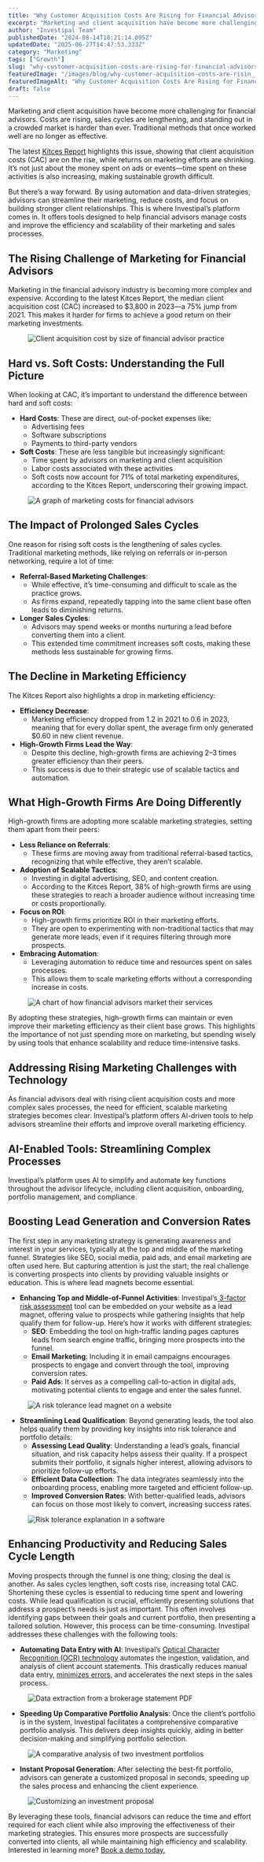 ```yaml
---
title: "Why Customer Acquisition Costs Are Rising for Financial Advisors (And What To Do About It)"
excerpt: "Marketing and client acquisition have become more challenging for financial advisors. Costs are rising, sales cycles are lengthening, and standing out in a crowded market is harder than ever."
author: "Investipal Team"
publishedDate: "2024-08-14T18:21:14.095Z"
updatedDate: "2025-06-27T14:47:53.333Z"
category: "Marketing"
tags: ["Growth"]
slug: "why-customer-acquisition-costs-are-rising-for-financial-advisors-and-what-to-do-about-it"
featuredImage: "/images/blog/why-customer-acquisition-costs-are-risin__66e200a853b036f220d94360_Why_20Customer_20Acquisit.png"
featuredImageAlt: "Why Customer Acquisition Costs Are Rising for Financial Advisors (And What To Do About It)"
draft: false
---
```

<p id="">Marketing and client acquisition have become more challenging for financial advisors. Costs are rising, sales cycles are lengthening, and standing out in a crowded market is harder than ever. Traditional methods that once worked well are no longer as effective.</p><p id="">The latest <a rel="noopener noreferrer" target="_blank" href="https://www.kitces.com/kitces-report-financial-planner-advisor-marketing-tactics-strategies-referrals-centers-influence-networking/?utm_source=linkedin&utm_medium=social&utm_campaign=Research_Social" id="">Kitces Report</a> highlights this issue, showing that client acquisition costs (CAC) are on the rise, while returns on marketing efforts are shrinking. It’s not just about the money spent on ads or events—time spent on these activities is also increasing, making sustainable growth difficult.</p><p id="">But there’s a way forward. By using automation and data-driven strategies, advisors can streamline their marketing, reduce costs, and focus on building stronger client relationships. This is where Investipal’s platform comes in. It offers tools designed to help financial advisors manage costs and improve the efficiency and scalability of their marketing and sales processes.</p><h2 id=""><strong id="">The Rising Challenge of Marketing for Financial Advisors</strong></h2><p id="">Marketing in the financial advisory industry is becoming more complex and expensive. According to the latest Kitces Report, the median client acquisition cost (CAC) increased to $3,800 in 2023—a 75% jump from 2021. This makes it harder for firms to achieve a good return on their marketing investments.</p><figure id="" class="w-richtext-figure-type-image w-richtext-align-fullwidth" style="max-width:2240px" data-rt-type="image" data-rt-align="fullwidth" data-rt-max-width="2240px"><div id=""><img src="/images/blog/why-customer-acquisition-costs-are-risin__66bcf5998b505fb6b8531a6c_66bcf306c9dbc4e071236d81_.png" loading="lazy" alt="Client acquisition cost by size of financial advisor practice" width="auto" height="auto" id=""></div></figure><h2 id=""><strong id="">Hard vs. Soft Costs: Understanding the Full Picture</strong></h2><p id="">When looking at CAC, it’s important to understand the difference between hard and soft costs:</p><ul id=""><li id=""><strong id="">Hard Costs</strong>: These are direct, out-of-pocket expenses like:<ul id=""><li id="">Advertising fees</li><li id="">Software subscriptions</li><li id="">Payments to third-party vendors</li></ul></li><li id=""><strong id="">Soft Costs</strong>: These are less tangible but increasingly significant:<ul id=""><li id="">Time spent by advisors on marketing and client acquisition</li><li id="">Labor costs associated with these activities</li><li id="">Soft costs now account for 71% of total marketing expenditures, according to the Kitces Report, underscoring their growing impact.</li></ul></li></ul><figure id="" class="w-richtext-figure-type-image w-richtext-align-fullwidth" style="max-width:2240px" data-rt-type="image" data-rt-align="fullwidth" data-rt-max-width="2240px"><div id=""><img src="/images/blog/why-customer-acquisition-costs-are-risin__66bcf5998b505fb6b8531a5e_66bcf310c646b25f9c0edbf2_.png" loading="lazy" alt="A graph of marketing costs for financial advisors" width="auto" height="auto" id=""></div></figure><h2 id=""><strong id="">The Impact of Prolonged Sales Cycles</strong></h2><p id="">One reason for rising soft costs is the lengthening of sales cycles. Traditional marketing methods, like relying on referrals or in-person networking, require a lot of time:</p><ul id=""><li id=""><strong id="">Referral-Based Marketing Challenges</strong>:<ul id=""><li id="">While effective, it’s time-consuming and difficult to scale as the practice grows.</li><li id="">As firms expand, repeatedly tapping into the same client base often leads to diminishing returns.</li></ul></li><li id=""><strong id="">Longer Sales Cycles</strong>:<ul id=""><li id="">Advisors may spend weeks or months nurturing a lead before converting them into a client.</li><li id="">This extended time commitment increases soft costs, making these methods less sustainable for growing firms.</li></ul></li></ul><h2 id=""><strong id="">The Decline in Marketing Efficiency</strong></h2><p id="">The Kitces Report also highlights a drop in marketing efficiency:</p><ul id=""><li id=""><strong id="">Efficiency Decrease</strong>:<ul id=""><li id="">Marketing efficiency dropped from 1.2 in 2021 to 0.6 in 2023, meaning that for every dollar spent, the average firm only generated $0.60 in new client revenue.</li></ul></li><li id=""><strong id="">High-Growth Firms Lead the Way</strong>:<ul id=""><li id="">Despite this decline, high-growth firms are achieving 2–3 times greater efficiency than their peers.</li><li id="">This success is due to their strategic use of scalable tactics and automation.</li></ul></li></ul><h2 id=""><strong id="">What High-Growth Firms Are Doing Differently</strong></h2><p id="">High-growth firms are adopting more scalable marketing strategies, setting them apart from their peers:</p><ul id=""><li id=""><strong id="">Less Reliance on Referrals</strong>:<ul id=""><li id="">These firms are moving away from traditional referral-based tactics, recognizing that while effective, they aren’t scalable.</li></ul></li><li id=""><strong id="">Adoption of Scalable Tactics</strong>:<ul id=""><li id="">Investing in digital advertising, SEO, and content creation.</li><li id="">According to the Kitces Report, 38% of high-growth firms are using these strategies to reach a broader audience without increasing time or costs proportionally.</li></ul></li><li id=""><strong id="">Focus on ROI</strong>:<ul id=""><li id="">High-growth firms prioritize ROI in their marketing efforts.</li><li id="">They are open to experimenting with non-traditional tactics that may generate more leads, even if it requires filtering through more prospects.</li></ul></li><li id=""><strong id="">Embracing Automation</strong>:<ul id=""><li id="">Leveraging automation to reduce time and resources spent on sales processes.</li><li id="">This allows them to scale marketing efforts without a corresponding increase in costs.</li></ul></li></ul><figure id="" class="w-richtext-figure-type-image w-richtext-align-fullwidth" style="max-width:2240px" data-rt-type="image" data-rt-align="fullwidth" data-rt-max-width="2240px"><div id=""><img src="/images/blog/why-customer-acquisition-costs-are-risin__66bcf5998b505fb6b8531a6f_66bcf31ce0dd9b4765ba42c8_.png" loading="lazy" alt="A chart of how financial advisors market their services" width="auto" height="auto" id=""></div></figure><p id="">By adopting these strategies, high-growth firms can maintain or even improve their marketing efficiency as their client base grows. This highlights the importance of not just spending more on marketing, but spending wisely by using tools that enhance scalability and reduce time-intensive tasks.</p><h2 id=""><strong id="">Addressing Rising Marketing Challenges with Technology</strong></h2><p id="">As financial advisors deal with rising client acquisition costs and more complex sales processes, the need for efficient, scalable marketing strategies becomes clear. Investipal’s platform offers AI-driven tools to help advisors streamline their efforts and improve overall marketing efficiency.</p><h2 id=""><strong id="">AI-Enabled Tools: Streamlining Complex Processes</strong></h2><p id="">Investipal’s platform uses AI to simplify and automate key functions throughout the advisor lifecycle, including client acquisition, onboarding, portfolio management, and compliance.</p><h2 id=""><strong id="">Boosting Lead Generation and Conversion Rates</strong></h2><p id="">The first step in any marketing strategy is generating awareness and interest in your services, typically at the top and middle of the marketing funnel. Strategies like SEO, social media, paid ads, and email marketing are often used here. But capturing attention is just the start; the real challenge is converting prospects into clients by providing valuable insights or education. This is where lead magnets become essential.</p><ul id=""><li id=""><strong id="">Enhancing Top and Middle-of-Funnel Activities</strong>: Investipal’s<a href="/blog/improving-risk-tolerance-questionnaires-for-better-financial-planning" id=""> 3-factor risk assessment</a> tool can be embedded on your website as a lead magnet, offering value to prospects while gathering insights that help qualify them for follow-up. Here’s how it works with different strategies:<ul id=""><li id=""><strong id="">SEO</strong>: Embedding the tool on high-traffic landing pages captures leads from search engine traffic, bringing more prospects into the funnel.</li><li id=""><strong id="">Email Marketing</strong>: Including it in email campaigns encourages prospects to engage and convert through the tool, improving conversion rates.</li><li id=""><strong id="">Paid Ads</strong>: It serves as a compelling call-to-action in digital ads, motivating potential clients to engage and enter the sales funnel.</li></ul></li></ul><figure id="" class="w-richtext-figure-type-image w-richtext-align-fullwidth" style="max-width:2240px" data-rt-type="image" data-rt-align="fullwidth" data-rt-max-width="2240px"><div id=""><img src="/images/blog/why-customer-acquisition-costs-are-risin__66bcf5998b505fb6b8531a85_66bcf3292654da05b5ab6cf3_.png" loading="lazy" alt="A risk tolerance lead magnet on a website" width="auto" height="auto" id=""></div></figure><ul id=""><li id=""><strong id="">Streamlining Lead Qualification</strong>: Beyond generating leads, the tool also helps qualify them by providing key insights into risk tolerance and portfolio details:<ul id=""><li id=""><strong id="">Assessing Lead Quality</strong>: Understanding a lead’s goals, financial situation, and risk capacity helps assess their quality. If a prospect submits their portfolio, it signals higher interest, allowing advisors to prioritize follow-up efforts.</li><li id=""><strong id="">Efficient Data Collection</strong>: The data integrates seamlessly into the onboarding process, enabling more targeted and efficient follow-up.</li><li id=""><strong id="">Improved Conversion Rates</strong>: With better-qualified leads, advisors can focus on those most likely to convert, increasing success rates.</li></ul></li></ul><figure id="" class="w-richtext-figure-type-image w-richtext-align-fullwidth" style="max-width:2240px" data-rt-type="image" data-rt-align="fullwidth" data-rt-max-width="2240px"><div id=""><img src="/images/blog/why-customer-acquisition-costs-are-risin__66bcf5988b505fb6b8531a50_66bcf33481e2078a4970c7fe_.png" loading="lazy" alt="Risk tolerance explanation in a software" width="auto" height="auto" id=""></div></figure><h2 id=""><strong id="">Enhancing Productivity and Reducing Sales Cycle Length</strong></h2><p id="">Moving prospects through the funnel is one thing; closing the deal is another. As sales cycles lengthen, soft costs rise, increasing total CAC. Shortening these cycles is essential to reducing time spent and lowering costs. While lead qualification is crucial, efficiently presenting solutions that address a prospect’s needs is just as important. This often involves identifying gaps between their goals and current portfolio, then presenting a tailored solution. However, this process can be time-consuming. Investipal addresses these challenges with the following tools:</p><ul id=""><li id=""><strong id="">Automating Data Entry with AI</strong>: Investipal’s <a href="/blog/using-ocr-technology-to-automate-account-statement-scanning-for-financial-advisors" id="">Optical Character Recognition (OCR) technology</a> automates the ingestion, validation, and analysis of client account statements. This drastically reduces manual data entry, <a href="/blog/understanding-nigos-why-theyre-costing-your-firm-and-how-to-reduce-them" id="">minimizes errors</a>, and accelerates the next steps in the sales process.</li></ul><figure id="" class="w-richtext-figure-type-image w-richtext-align-fullwidth" style="max-width:2240px" data-rt-type="image" data-rt-align="fullwidth" data-rt-max-width="2240px"><div id=""><img src="/images/blog/why-customer-acquisition-costs-are-risin__66bcf5998b505fb6b8531a72_66bcf343f8a8c36d265c7446_.png" loading="lazy" alt="Data extraction from a brokerage statement PDF" width="auto" height="auto" id=""></div></figure><ul id=""><li id=""><strong id="">Speeding Up Comparative Portfolio Analysis</strong>: Once the client’s portfolio is in the system, Investipal facilitates a comprehensive comparative portfolio analysis. This delivers deep insights quickly, aiding in better decision-making and simplifying portfolio selection.</li></ul><figure id="" class="w-richtext-figure-type-image w-richtext-align-fullwidth" style="max-width:2240px" data-rt-type="image" data-rt-align="fullwidth" data-rt-max-width="2240px"><div id=""><img src="/images/blog/why-customer-acquisition-costs-are-risin__66bcf5998b505fb6b8531a75_66bcf34ebe3a4283b9376283_.png" loading="lazy" alt="A comparative analysis of two investment portfolios" width="auto" height="auto" id=""></div></figure><ul id=""><li id=""><strong id="">Instant Proposal Generation</strong>: After selecting the best-fit portfolio, advisors can generate a customized proposal in seconds, speeding up the sales process and enhancing the client experience.</li></ul><figure id="" class="w-richtext-figure-type-image w-richtext-align-fullwidth" style="max-width:2240px" data-rt-type="image" data-rt-align="fullwidth" data-rt-max-width="2240px"><div id=""><img src="/images/blog/why-customer-acquisition-costs-are-risin__66bcf5998b505fb6b8531a61_66bcf358137f47742aab0814_.png" loading="lazy" alt="Customizing an investment proposal" width="auto" height="auto" id=""></div></figure><p id="">By leveraging these tools, financial advisors can reduce the time and effort required for each client while also improving the effectiveness of their marketing strategies. This ensures more prospects are successfully converted into clients, all while maintaining high efficiency and scalability. Interested in learning more? <a href="/book-a-demo" id="">Book a demo today.</a></p>